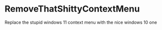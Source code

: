 # RemoveThatShittyContextMenu
Replace the stupid windows 11 context menu with the nice windows 10 one
